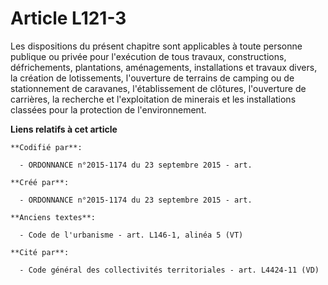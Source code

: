 # Article L121-3

Les dispositions du présent chapitre sont applicables à toute personne publique ou privée pour l'exécution de tous travaux,
constructions, défrichements, plantations, aménagements, installations et travaux divers, la création de lotissements,
l'ouverture de terrains de camping ou de stationnement de caravanes, l'établissement de clôtures, l'ouverture de carrières,
la recherche et l'exploitation de minerais et les installations classées pour la protection de l'environnement.

**Liens relatifs à cet article**

	**Codifié par**:

	  - ORDONNANCE n°2015-1174 du 23 septembre 2015 - art.

	**Créé par**:

	  - ORDONNANCE n°2015-1174 du 23 septembre 2015 - art.

	**Anciens textes**:

	  - Code de l'urbanisme - art. L146-1, alinéa 5 (VT)

	**Cité par**:

	  - Code général des collectivités territoriales - art. L4424-11 (VD)
